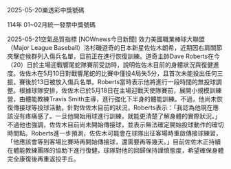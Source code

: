 
2025-05-20樂透彩中獎號碼

                                
114年 01~02月統一發票中獎號碼
                             
2025-05-21空氣品質指標
                              [NOWnews今日新聞] 效力美國職業棒球大聯盟（Major League Baseball）洛杉磯道奇的日本新星佐佐木朗希，近期因右肩關節夾擊症候群列入傷兵名單，目前正在進行恢復訓練。道奇主帥Dave Roberts在今（20）日於主場迎戰響尾蛇隊賽前受訪時，說明佐佐木目前的身體狀況與復健進度。佐佐木在5月10日對戰響尾蛇的比賽中僅投4局失5分，且首次未能投出任何三振，賽後於13日被放入傷兵名單。Roberts當時表示他將進行一段時間的無投球調整。根據球隊安排，佐佐木已於5月18日在主場迎戰天使隊賽前，展開小規模訓練營，由體能教練Travis Smith主導，進行強化下半身的體能訓練。不過，他尚未恢復傳接球等投球活動。針對佐佐木目前的狀況，Roberts表示：「我認為他現在應該沒有疼痛感了。一旦他開始用球進行訓練，就能更清楚了解身體的實際狀況。」不過他也強調，佐佐木目前尚未開始傳接球，並表示無法確定開始投球動作的確切時間點。Roberts進一步預測，佐佐木可能會在球隊出征客場時重啟傳接球練習，「他應該會等到客場比賽時再開始傳接球，還需要再等幾天。」目前佐佐木正持續在體能教練團隊的協助下進行復健，球隊對他的回歸保持謹慎態度，希望確保身體完全康復後再重返投手丘。